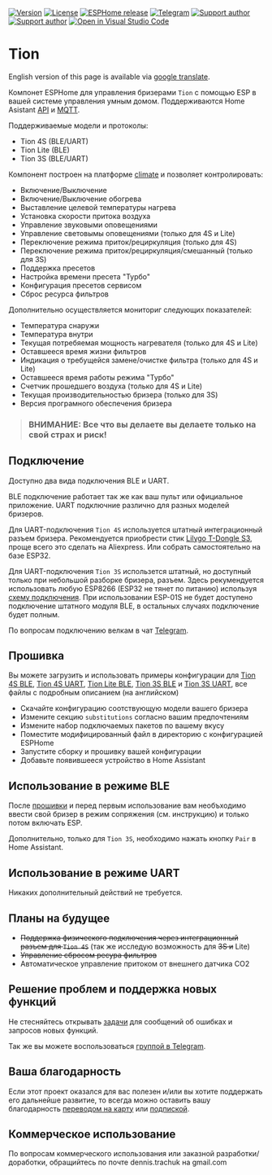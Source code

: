 [![Version][version-shield]][version]
[![License][license-shield]][license]
[![ESPHome release][esphome-release-shield]][esphome-release]
[![Telegram][telegram-shield]][telegram]
[![Support author][donate-tinkoff-shield]][donate-tinkoff]
[![Support author][donate-boosty-shield]][donate-boosty]
[![Open in Visual Studio Code][open-in-vscode-shield]][open-in-vscode]

[version-shield]: https://img.shields.io/static/v1?label=Версия&message=2023.7.0&color=green
[version]: https://github.com/dentra/esphome-tion/releases/

[license-shield]: https://img.shields.io/static/v1?label=Лицензия&message=MIT&color=orange&logo=license
[license]: https://opensource.org/licenses/MIT

[esphome-release-shield]: https://img.shields.io/static/v1?label=ESPHome&message=2023.6&color=green&logo=esphome
[esphome-release]: https://github.com/esphome/esphome/releases/

[open-in-vscode-shield]: https://img.shields.io/static/v1?label=+&message=Открыть+в+VSCode&color=blue&logo=visualstudiocode
[open-in-vscode]: https://open.vscode.dev/dentra/esphome-tion

[telegram-shield]: https://img.shields.io/static/v1?label=Поддержка&message=Телеграм&logo=telegram&color=blue
[telegram]: https://t.me/esphome_tion

[donate-tinkoff-shield]: https://img.shields.io/static/v1?label=Поддержать+автора&message=Тинькофф&color=yellow
[donate-tinkoff]: https://www.tinkoff.ru/cf/3dZPaLYDBAI

[donate-boosty-shield]: https://img.shields.io/static/v1?label=Поддержать+автора&message=Boosty&color=red
[donate-boosty]: https://boosty.to/dentra

# Tion

English version of this page is available via [google translate](https://github-com.translate.goog/dentra/esphome-tion?_x_tr_sl=ru&_x_tr_tl=en&_x_tr_hl=en&_x_tr_pto=wapp).

Компонет ESPHome для управления бризерами `Tion` с помощью ESP в вашей системе управления умным домом. Поддерживаются Home Asistant [API](https://esphome.io/components/api.html) и [MQTT](https://esphome.io/components/mqtt.html).

Поддерживаемые модели и протоколы:
 - Tion 4S (BLE/UART)
 - Tion Lite (BLE)
 - Tion 3S (BLE/UART)

Компонент построен на платформе [climate](https://esphome.io/components/climate/index.html) и позволяет контролировать:
* Включение/Выключение
* Включение/Выключение обогрева
* Выставление целевой температуры нагрева
* Установка скорости притока воздуха
* Управление звуковыми оповещениями
* Управление световымы оповещениями (только для 4S и Lite)
* Переключение режима приток/рециркуляция (только для 4S)
* Переключение режима приток/рециркуляция/смешанный (только для 3S)
* Поддержка пресетов
* Настройка времени пресета "Турбо"
* Конфигурация пресетов сервисом
* Сброс ресурса фильтров

Дополнительно осуществляется мониториг следующих показателей:
* Температура снаружи
* Температура внутри
* Текущая потребяемая мощность нагревателя (только для 4S и Lite)
* Оставшееся время жизни фильтров
* Индикация о требущейся замене/очистке фильтра (только для 4S и Lite)
* Оставшееся время работы режима "Турбо"
* Счетчик прошедшего воздуха (только для 4S и Lite)
* Текущая производительностью бризера (только для 3S)
* Версия програмного обеспечения бризера


>
> ### **ВНИМАНИЕ: Все что вы делаете вы делаете только на свой страх и риск!**
>

## Подключение

Доступно два вида подключения BLE и UART.

BLE подключение работает так же как ваш пульт или официальное приложение. UART подключние различно для разных моделей бризеров.

Для UART-подключения `Tion 4S` используется штатный интеграционный разъем бризера. Рекомендуется приобрести стик [Lilygo T-Dongle S3](https://github.com/Xinyuan-LilyGO/T-Dongle-S3), проще всего это сделать на Aliexpress. Или собрать самостоятельно на базе ESP32.

Для UART-подключения `Tion 3S` использется штатный, но доступный только при небольшой разборке бризера, разъем. Здесь рекумендуется использовать любую ESP8266 (ESP32 не тянет по питанию) используя [схему подключения](hardware/3s/NodeMCUv3-Tion.pdf). При использовании ESP-01S не будет доступено подключение штатного модуля BLE, в остальных случаях подключение будет полным.

По вопросам подключению велкам в чат [Telegram][telegram].

## Прошивка

Вы можете загрузить и использовать примеры конфигурации для [Tion 4S BLE](tion-4s.yaml), [Tion 4S UART](tion-4s-hw.yaml), [Tion Lite BLE](tion-lt.yaml), [Tion 3S BLE](tion-3s.yaml) и [Tion 3S UART](tion-3s-hw.yaml), все файлы с подробным описанием (на английском)

* Скачайте конфигурацию соотствующую модели вашего бризера
* Измените секцию `substitutions` согласно вашим предпочтениям
* Измените набор подключаемых пакетов по вашему вкусу
* Поместите модифицированный файл в директорию с конфигурацией ESPHome
* Запустите сборку и прошивку вашей конфигурации
* Добавьте появившееся устройство в Home Assistant

## Использование в режиме BLE
После [прошивки](#прошивка) и перед первым использование вам необъходимо ввести свой бризер в режим сопряжения (см. инструкцию) и только потом включать ESP.

Дополнительно, только для `Tion 3S`, необходимо нажать кнопку `Pair` в Home Assistant.

## Использование в режиме UART

Никаких дополнительный действий не требуется.

## Планы на будущее

* ~~Поддержка физического подключения через интеграционный разъем для `Tion 4S`~~ (так же исследую возможность для ~~3S и~~ Lite)
* ~~Управление сбросом ресура фильтров~~
* Автоматическое управление притоком от внешнего датчика CO2

## Решение проблем и поддержка новых функций

Не стесняйтесь открывать [задачи](https://github.com/dentra/esphome-tion/issues) для сообщений об ошибках и запросов новых функций.

Так же вы можете воспользоваться [группой в Telegram](https://t.me/esphome_tion).

## Ваша благодарность

Если этот проект оказался для вас полезен и/или вы хотите поддержать его дальнейше развитие, то всегда можно оставить вашу благодарность [переводом на карту](https://www.tinkoff.ru/cf/3dZPaLYDBAI) или [подпиской](https://boosty.to/dentra).

## Коммерческое использование

По вопросам коммерческого использования или заказной разработки/доработки, обращийтесь по почте dennis.trachuk на gmail.com
